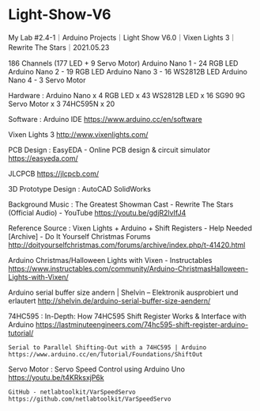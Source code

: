 # Light-Show-V6
My Lab #2.4-1｜Arduino Projects｜Light Show V6.0｜Vixen Lights 3｜Rewrite The Stars｜2021.05.23

186 Channels (177 LED + 9 Servo Motor)
Arduino Nano 1 - 24 RGB LED
Arduino Nano 2 - 19 RGB LED
Arduino Nano 3 - 16 WS2812B LED
Arduino Nano 4 - 3 Servo Motor

Hardware :
  Arduino Nano x 4
  RGB LED x 43
  WS2812B LED x 16
  SG90 9G Servo Motor x 3
  74HC595N x 20

Software :
  Arduino IDE
  https://www.arduino.cc/en/software

  Vixen Lights 3
  http://www.vixenlights.com/

PCB Design :
  EasyEDA - Online PCB design & circuit simulator
  https://easyeda.com/

  JLCPCB
  https://jlcpcb.com/

3D Prototype Design :
  AutoCAD
  SolidWorks

Background Music :
  The Greatest Showman Cast - Rewrite The Stars (Official Audio) - YouTube
  https://youtu.be/gdjR2lvIfJ4


Reference Source :
  Vixen Lights + Arduino + Shift Registers - Help Needed [Archive] - Do It Yourself Christmas Forums
  http://doityourselfchristmas.com/forums/archive/index.php/t-41420.html

  Arduino Christmas/Halloween Lights with Vixen - Instructables
  https://www.instructables.com/community/Arduino-ChristmasHalloween-Lights-with-Vixen/
  
  Arduino serial buffer size andern | Shelvin – Elektronik ausprobiert und erlautert
  http://shelvin.de/arduino-serial-buffer-size-aendern/

  74HC595 :
    In-Depth: How 74HC595 Shift Register Works & Interface with Arduino
    https://lastminuteengineers.com/74hc595-shift-register-arduino-tutorial/

    Serial to Parallel Shifting-Out with a 74HC595 | Arduino
    https://www.arduino.cc/en/Tutorial/Foundations/ShiftOut

  Servo Motor :
    Servo Speed Control using Arduino Uno
    https://youtu.be/t4KRksxjP6k

    GitHub - netlabtoolkit/VarSpeedServo
    https://github.com/netlabtoolkit/VarSpeedServo
